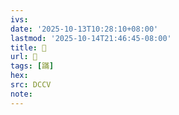 ```yaml
---
ivs:
date: '2025-10-13T10:28:10+08:00'
lastmod: '2025-10-14T21:46:45-08:00'
title: 􁻏
url: 􁻏
tags: [蹣]
hex: 
src: DCCV
note:
---
```

